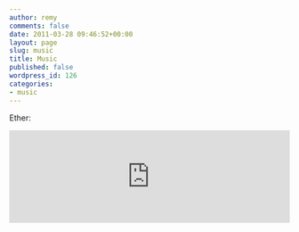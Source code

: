 ```yaml
---
author: remy
comments: false
date: 2011-03-28 09:46:52+00:00
layout: page
slug: music
title: Music
published: false
wordpress_id: 126
categories:
- music
---
```


Ether: 

<iframe width="100%" height="166" scrolling="no" frameborder="no" src="https://w.soundcloud.com/player/?url=http%3A%2F%2Fapi.soundcloud.com%2Ftracks%2F24651728"></iframe>
